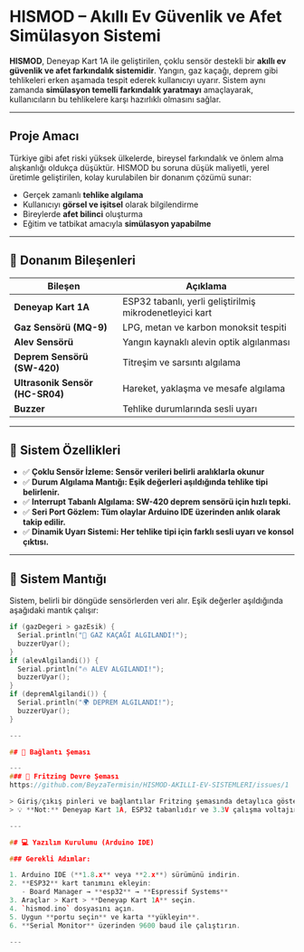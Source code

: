 # HISMOD – Akıllı Ev Güvenlik ve Afet Simülasyon Sistemi 

**HISMOD**, Deneyap Kart 1A ile geliştirilen, çoklu sensör destekli bir **akıllı ev güvenlik ve afet farkındalık sistemidir**. Yangın, gaz kaçağı, deprem gibi tehlikeleri erken aşamada tespit ederek kullanıcıyı uyarır. Sistem aynı zamanda **simülasyon temelli farkındalık yaratmayı** amaçlayarak, kullanıcıların bu tehlikelere karşı hazırlıklı olmasını sağlar.

---

## Proje Amacı

Türkiye gibi afet riski yüksek ülkelerde, bireysel farkındalık ve önlem alma alışkanlığı oldukça düşüktür. HISMOD bu soruna düşük maliyetli, yerel üretimle geliştirilen, kolay kurulabilen bir donanım çözümü sunar:

- Gerçek zamanlı **tehlike algılama**
- Kullanıcıyı **görsel ve işitsel** olarak bilgilendirme
- Bireylerde **afet bilinci** oluşturma
- Eğitim ve tatbikat amacıyla **simülasyon yapabilme**

---

## 🔩 Donanım Bileşenleri

| Bileşen | Açıklama |
|--------|----------|
| **Deneyap Kart 1A** | ESP32 tabanlı, yerli geliştirilmiş mikrodenetleyici kart |
| **Gaz Sensörü (MQ-9)** | LPG, metan ve karbon monoksit tespiti |
| **Alev Sensörü** | Yangın kaynaklı alevin optik algılanması |
| **Deprem Sensörü (SW-420)** | Titreşim ve sarsıntı algılama |
| **Ultrasonik Sensör (HC-SR04)** | Hareket, yaklaşma ve mesafe algılama |
| **Buzzer** | Tehlike durumlarında sesli uyarı |

---

## 🧰 Sistem Özellikleri
- ✅ **Çoklu Sensör İzleme: Sensör verileri belirli aralıklarla okunur**
- ✅ **Durum Algılama Mantığı: Eşik değerleri aşıldığında tehlike tipi belirlenir.**
- ✅ **Interrupt Tabanlı Algılama: SW-420 deprem sensörü için hızlı tepki.**
- ✅ **Seri Port Gözlem: Tüm olaylar Arduino IDE üzerinden anlık olarak takip edilir.**
- ✅ **Dinamik Uyarı Sistemi: Her tehlike tipi için farklı sesli uyarı ve konsol çıktısı.**


---

## 🧠 Sistem Mantığı

Sistem, belirli bir döngüde sensörlerden veri alır. Eşik değerler aşıldığında aşağıdaki mantık çalışır:

```cpp
if (gazDegeri > gazEsik) {
  Serial.println("🚨 GAZ KAÇAĞI ALGILANDI!");
  buzzerUyar();
}
if (alevAlgilandi()) {
  Serial.println("🔥 ALEV ALGILANDI!");
  buzzerUyar();
}
if (depremAlgilandi()) {
  Serial.println("🌍 DEPREM ALGILANDI!");
  buzzerUyar();
}

---

## 🔌 Bağlantı Şeması

---
### 🔧 Fritzing Devre Şeması  
https://github.com/BeyzaTermisin/HISMOD-AKILLI-EV-SISTEMLERI/issues/1

> Giriş/çıkış pinleri ve bağlantılar Fritzing şemasında detaylıca gösterilmiştir.  
> 💡 **Not:** Deneyap Kart 1A, ESP32 tabanlıdır ve 3.3V çalışma voltajına sahiptir. 5V beslemeli sensörlerde dikkatli olun.

---

## 💻 Yazılım Kurulumu (Arduino IDE)

### Gerekli Adımlar:

1. Arduino IDE (**1.8.x** veya **2.x**) sürümünü indirin.  
2. **ESP32** kart tanımını ekleyin:  
   - Board Manager → **esp32** → **Espressif Systems**
3. Araçlar > Kart > **Deneyap Kart 1A** seçin.  
4. `hismod.ino` dosyasını açın.  
5. Uygun **portu seçin** ve karta **yükleyin**.  
6. **Serial Monitor** üzerinden 9600 baud ile çalıştırın.

---





